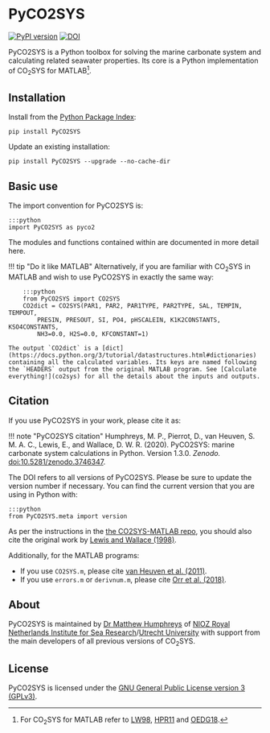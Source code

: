 # PyCO2SYS

[![PyPI version](https://badge.fury.io/py/PyCO2SYS.svg)](https://badge.fury.io/py/PyCO2SYS) [![DOI](https://zenodo.org/badge/237243120.svg)](https://zenodo.org/badge/latestdoi/237243120)

PyCO2SYS is a Python toolbox for solving the marine carbonate system and calculating related seawater properties. Its core is a Python implementation of CO<sub>2</sub>SYS for MATLAB[^1].

[^1]: For CO<sub>2</sub>SYS for MATLAB refer to [LW98](refs/#l), [HPR11](refs/#h) and [OEDG18](refs/#o).

## Installation

Install from the [Python Package Index](https://pypi.org/project/PyCO2SYS/):

    pip install PyCO2SYS

Update an existing installation:

    pip install PyCO2SYS --upgrade --no-cache-dir

## Basic use

The import convention for PyCO2SYS is:

    :::python
    import PyCO2SYS as pyco2

The modules and functions contained within are documented in more detail here.

!!! tip "Do it like MATLAB"
    Alternatively, if you are familiar with CO<sub>2</sub>SYS in MATLAB and wish to use PyCO2SYS in exactly the same way:

        :::python
        from PyCO2SYS import CO2SYS
        CO2dict = CO2SYS(PAR1, PAR2, PAR1TYPE, PAR2TYPE, SAL, TEMPIN, TEMPOUT,
            PRESIN, PRESOUT, SI, PO4, pHSCALEIN, K1K2CONSTANTS, KSO4CONSTANTS,
            NH3=0.0, H2S=0.0, KFCONSTANT=1)

    The output `CO2dict` is a [dict](https://docs.python.org/3/tutorial/datastructures.html#dictionaries) containing all the calculated variables. Its keys are named following the `HEADERS` output from the original MATLAB program. See [Calculate everything!](co2sys) for all the details about the inputs and outputs.

## Citation

If you use PyCO2SYS in your work, please cite it as:

!!! note "PyCO2SYS citation"
    Humphreys, M. P., Pierrot, D., van Heuven, S. M. A. C., Lewis, E., and Wallace, D. W. R. (2020). PyCO2SYS: marine carbonate system calculations in Python. Version 1.3.0. *Zenodo.* [doi:10.5281/zenodo.3746347](http://doi.org/10.5281/zenodo.3746347).

The DOI refers to all versions of PyCO2SYS. Please be sure to update the version number if necessary. You can find the current version that you are using in Python with:

    :::python
    from PyCO2SYS.meta import version

As per the instructions in the [the CO2SYS-MATLAB repo](https://github.com/jamesorr/CO2SYS-MATLAB), you should also cite the original work by [Lewis and Wallace (1998)](refs/#l).

Additionally, for the MATLAB programs:

  * If you use `CO2SYS.m`, please cite [van Heuven et al. (2011)](refs/#h).
  * If you use `errors.m` or `derivnum.m`, please cite [Orr et al. (2018)](refs/#o).

## About

PyCO2SYS is maintained by [Dr Matthew Humphreys](https://mvdh.xyz/) of [NIOZ Royal Netherlands Institute for Sea Research](https://www.nioz.nl/en)/[Utrecht University](https://www.uu.nl/en) with support from the main developers of all previous versions of CO<sub>2</sub>SYS.

## License

PyCO2SYS is licensed under the [GNU General Public License version 3 (GPLv3)](https://www.gnu.org/licenses/gpl-3.0.en.html).
